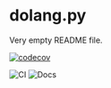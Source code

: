 # dolang.py

Very empty README file.

[![codecov](https://codecov.io/gh/EconForge/dolang.py/branch/master/graph/badge.svg?token=1U3Q8FLOFK)](https://codecov.io/gh/EconForge/dolang.py)

  ![CI](https://github.com/EconForge/dolang.py/workflows/.github/workflows/ci.yaml/badge.svg)
![Docs](https://github.com/EconForge/dolang.py/workflows/.github/workflows/mkdocs.yml/badge.svg)
